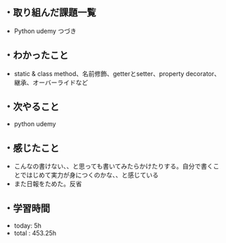 ## ・取り組んだ課題一覧
- Python udemy つづき


## ・わかったこと
- static & class method、名前修飾、getterとsetter、property decorator、継承、オーバーライドなど

## ・次やること
- python udemy

## ・感じたこと
- こんなの書けない、、と思っても書いてみたらかけたりする。自分で書くことではじめて実力が身につくのかな、、と感じている
- また日報をためた。反省

## ・学習時間
- today:   5h
- total  : 453.25h

